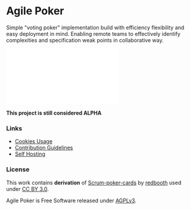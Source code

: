 <div class="center">
    <h1>Agile Poker</h1>
    <!-- Badges -->
</div>

Simple "voting poker" implementation build with efficiency
flexibility and easy deployment in mind.
Enabling remote teams to effectively identify complexities
and specification weak points in collaborative way.

![screenshot](docs/screenshot.md)

**This project is still considered ALPHA**

### Links

- [Cookies Usage](docs/COOKIES.md)
- [Contribution Guidelines](CONTRIBUTING.md)
- [Self Hosting](docs/HOSTING.md)

### License

This work contains **derivation** of [Scrum-poker-cards](https://github.com/redbooth/Scrum-poker-cards)
by [redbooth](https://redbooth.com/) used under [CC BY 3.0](https://creativecommons.org/licenses/by/3.0/).

Agile Poker is Free Software released under [AGPLv3](https://www.gnu.org/licenses/agpl-3.0.en.html).
